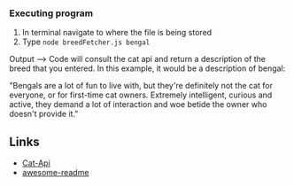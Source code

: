 ### Executing program

1. In terminal navigate to where the file is being stored
2. Type ```node breedFetcher.js bengal```

Output --> Code will consult the cat api and return a description of the breed that you entered.
In this example, it would be a description of bengal:

"Bengals are a lot of fun to live with, but they're definitely not the cat for everyone, or for first-time cat owners. Extremely intelligent, curious and active, they demand a lot of interaction and woe betide the owner who doesn't provide it."

## Links
* [Cat-Api](https://docs.thecatapi.com/)
* [awesome-readme](https://github.com/matiassingers/awesome-readme)

